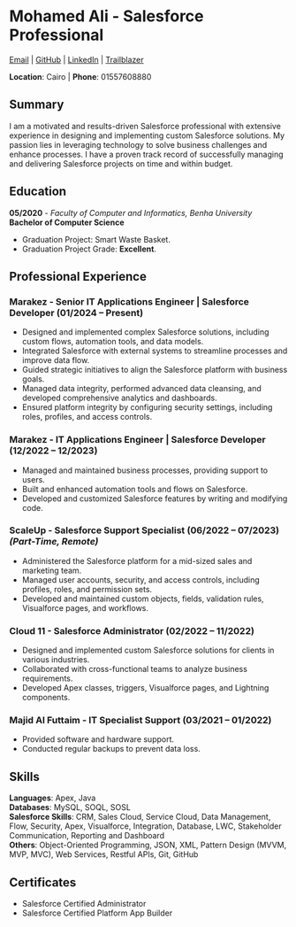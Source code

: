 # Mohamed Ali - Salesforce Professional
[Email](mailto:mohamedalimohamed440@gmail.com) | [GitHub](https://github.com/msallam64) | [LinkedIn](https://linkedin.com/in/msallam96) | [Trailblazer](https://www.salesforce.com/trailblazer/mmohamed145)

**Location**: Cairo | **Phone**: 01557608880

## Summary
I am a motivated and results-driven Salesforce professional with extensive experience in designing and implementing custom Salesforce solutions. My passion lies in leveraging technology to solve business challenges and enhance processes. I have a proven track record of successfully managing and delivering Salesforce projects on time and within budget.

## Education
**05/2020** - *Faculty of Computer and Informatics, Benha University*  
**Bachelor of Computer Science**  
- Graduation Project: Smart Waste Basket.  
- Graduation Project Grade: **Excellent**.

## Professional Experience
### Marakez - Senior IT Applications Engineer | Salesforce Developer (01/2024 – Present)
- Designed and implemented complex Salesforce solutions, including custom flows, automation tools, and data models.
- Integrated Salesforce with external systems to streamline processes and improve data flow.
- Guided strategic initiatives to align the Salesforce platform with business goals.
- Managed data integrity, performed advanced data cleansing, and developed comprehensive analytics and dashboards.
- Ensured platform integrity by configuring security settings, including roles, profiles, and access controls.

### Marakez - IT Applications Engineer | Salesforce Developer (12/2022 – 12/2023)
- Managed and maintained business processes, providing support to users.
- Built and enhanced automation tools and flows on Salesforce.
- Developed and customized Salesforce features by writing and modifying code.

### ScaleUp - Salesforce Support Specialist (06/2022 – 07/2023) *(Part-Time, Remote)*
- Administered the Salesforce platform for a mid-sized sales and marketing team.
- Managed user accounts, security, and access controls, including profiles, roles, and permission sets.
- Developed and maintained custom objects, fields, validation rules, Visualforce pages, and workflows.

### Cloud 11 - Salesforce Administrator (02/2022 – 11/2022)
- Designed and implemented custom Salesforce solutions for clients in various industries.
- Collaborated with cross-functional teams to analyze business requirements.
- Developed Apex classes, triggers, Visualforce pages, and Lightning components.

### Majid Al Futtaim - IT Specialist Support (03/2021 – 01/2022)
- Provided software and hardware support.
- Conducted regular backups to prevent data loss.

## Skills
**Languages**: Apex, Java  
**Databases**: MySQL, SOQL, SOSL  
**Salesforce Skills**: CRM, Sales Cloud, Service Cloud, Data Management, Flow, Security, Apex, Visualforce, Integration, Database, LWC, Stakeholder Communication, Reporting and Dashboard  
**Others**: Object-Oriented Programming, JSON, XML, Pattern Design (MVVM, MVP, MVC), Web Services, Restful APIs, Git, GitHub  

## Certificates
- Salesforce Certified Administrator
- Salesforce Certified Platform App Builder

